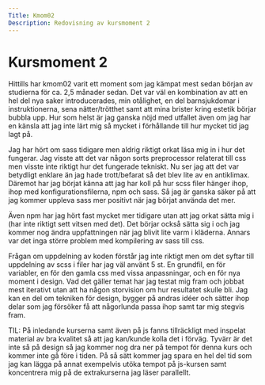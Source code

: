 ```yaml
---
Title: Kmom02
Description: Redovisning av kursmoment 2
---
```


Kursmoment 2
==================

Hittills har kmom02 varit ett moment som jag kämpat mest sedan början av studierna för ca. 2,5 månader sedan.
Det var väl en kombination av att en hel del nya saker introducerades, min otålighet, en del barnsjukdomar i instruktionerna, sena nätter/trötthet
samt att mina brister kring estetik börjar bubbla upp.
Hur som helst är jag ganska nöjd med utfallet även om jag har en känsla att jag inte lärt mig så mycket
 i förhållande till hur mycket tid jag lagt på.

Jag har hört om sass tidigare men aldrig riktigt orkat läsa mig in i hur det fungerar. 
Jag visste att det var någon sorts preprocessor relaterat till css men visste inte riktigt hur det fungerade tekniskt.
Nu ser jag att det var betydligt enklare än jag hade trott/befarat så det blev lite av en antiklimax.
Däremot har jag börjat känna att jag har koll på hur scss filer hänger ihop, ihop med konfigurationsfilerna, npm och sass.
Så jag är ganska säker på att jag kommer uppleva sass mer positivt när jag börjat använda det mer.

Även npm har jag hört fast mycket mer tidigare utan att jag orkat sätta mig i (har inte riktigt sett vitsen med det).
Det börjar också sätta sig i och jag kommer nog ändra uppfattningen när jag blivit lite varm i kläderna.
Annars var det inga större problem med kompilering av sass till css.

Frågan om uppdelning av koden förstår jag inte riktigt men om det syftar till uppdelning av scss i filer har jag väl använt 5 st.
En grundfil, en för variabler, en för den gamla css med vissa anpassningar, och en för nya moment i design.
Vad det gäller temat har jag testat mig fram och jobbat mest iterativt utan att ha någon storvision om hur resultatet skulle bli.
Jag kan en del om tekniken för design, bygger på andras idéer och sätter ihop delar
som jag försöker få att någorlunda passa ihop samt tar mig stegvis fram.

TIL: På inledande kurserna samt även på js fanns tillräckligt med inspelat material av bra kvalitet
så att jag kan/kunde kolla det i förväg. Tyvärr är det inte så på design så jag kommer nog dra ner på tempot för denna kurs
och kommer inte gå före i tiden. På så sätt kommer jag spara en hel del tid som jag kan lägga på annat 
exempelvis utöka tempot på js-kursen samt koncentrera mig på de extrakurserna jag läser parallellt.